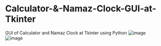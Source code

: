 # Calculator-&-Namaz-Clock-GUI-at-Tkinter
GUI of Calculator and Namaz Clock at Tkinter using Python
![image](https://user-images.githubusercontent.com/54935867/115960628-f0f99f80-a52b-11eb-8fc0-61a5f02a2946.png)
![image](https://user-images.githubusercontent.com/54935867/115960643-0a9ae700-a52c-11eb-914b-86a905882ab8.png)
